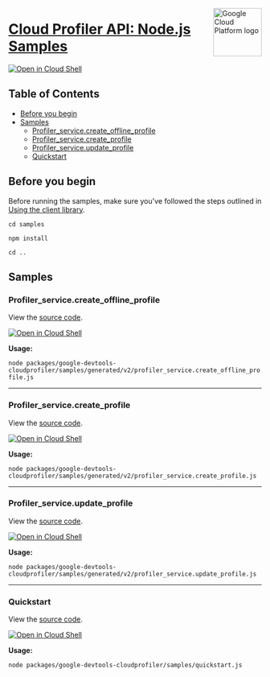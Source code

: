 [//]: # "This README.md file is auto-generated, all changes to this file will be lost."
[//]: # "To regenerate it, use `python -m synthtool`."
<img src="https://avatars2.githubusercontent.com/u/2810941?v=3&s=96" alt="Google Cloud Platform logo" title="Google Cloud Platform" align="right" height="96" width="96"/>

# [Cloud Profiler API: Node.js Samples](https://github.com/googleapis/google-cloud-node)

[![Open in Cloud Shell][shell_img]][shell_link]



## Table of Contents

* [Before you begin](#before-you-begin)
* [Samples](#samples)
  * [Profiler_service.create_offline_profile](#profiler_service.create_offline_profile)
  * [Profiler_service.create_profile](#profiler_service.create_profile)
  * [Profiler_service.update_profile](#profiler_service.update_profile)
  * [Quickstart](#quickstart)

## Before you begin

Before running the samples, make sure you've followed the steps outlined in
[Using the client library](https://github.com/googleapis/google-cloud-node#using-the-client-library).

`cd samples`

`npm install`

`cd ..`

## Samples



### Profiler_service.create_offline_profile

View the [source code](https://github.com/googleapis/google-cloud-node/blob/main/packages/google-devtools-cloudprofiler/samples/generated/v2/profiler_service.create_offline_profile.js).

[![Open in Cloud Shell][shell_img]](https://console.cloud.google.com/cloudshell/open?git_repo=https://github.com/googleapis/google-cloud-node&page=editor&open_in_editor=packages/google-devtools-cloudprofiler/samples/generated/v2/profiler_service.create_offline_profile.js,samples/README.md)

__Usage:__


`node packages/google-devtools-cloudprofiler/samples/generated/v2/profiler_service.create_offline_profile.js`


-----




### Profiler_service.create_profile

View the [source code](https://github.com/googleapis/google-cloud-node/blob/main/packages/google-devtools-cloudprofiler/samples/generated/v2/profiler_service.create_profile.js).

[![Open in Cloud Shell][shell_img]](https://console.cloud.google.com/cloudshell/open?git_repo=https://github.com/googleapis/google-cloud-node&page=editor&open_in_editor=packages/google-devtools-cloudprofiler/samples/generated/v2/profiler_service.create_profile.js,samples/README.md)

__Usage:__


`node packages/google-devtools-cloudprofiler/samples/generated/v2/profiler_service.create_profile.js`


-----




### Profiler_service.update_profile

View the [source code](https://github.com/googleapis/google-cloud-node/blob/main/packages/google-devtools-cloudprofiler/samples/generated/v2/profiler_service.update_profile.js).

[![Open in Cloud Shell][shell_img]](https://console.cloud.google.com/cloudshell/open?git_repo=https://github.com/googleapis/google-cloud-node&page=editor&open_in_editor=packages/google-devtools-cloudprofiler/samples/generated/v2/profiler_service.update_profile.js,samples/README.md)

__Usage:__


`node packages/google-devtools-cloudprofiler/samples/generated/v2/profiler_service.update_profile.js`


-----




### Quickstart

View the [source code](https://github.com/googleapis/google-cloud-node/blob/main/packages/google-devtools-cloudprofiler/samples/quickstart.js).

[![Open in Cloud Shell][shell_img]](https://console.cloud.google.com/cloudshell/open?git_repo=https://github.com/googleapis/google-cloud-node&page=editor&open_in_editor=packages/google-devtools-cloudprofiler/samples/quickstart.js,samples/README.md)

__Usage:__


`node packages/google-devtools-cloudprofiler/samples/quickstart.js`






[shell_img]: https://gstatic.com/cloudssh/images/open-btn.png
[shell_link]: https://console.cloud.google.com/cloudshell/open?git_repo=https://github.com/googleapis/google-cloud-node&page=editor&open_in_editor=samples/README.md
[product-docs]: cloud.google.com/profiler/
